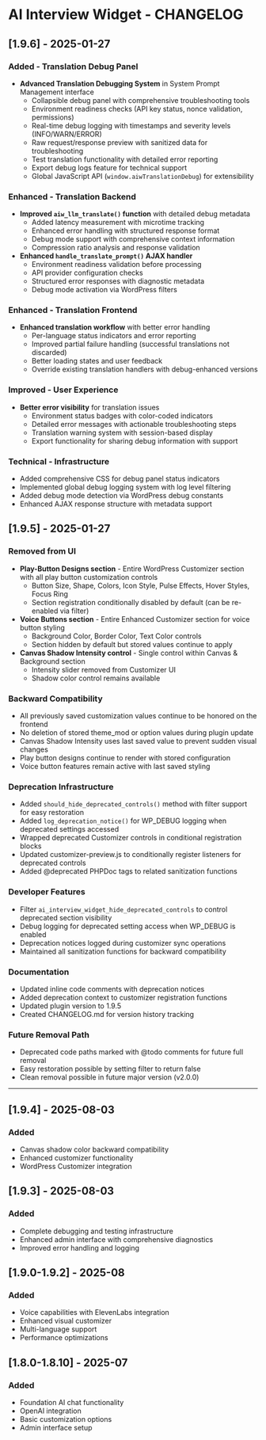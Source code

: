 # AI Interview Widget - CHANGELOG

## [1.9.6] - 2025-01-27

### Added - Translation Debug Panel
- **Advanced Translation Debugging System** in System Prompt Management interface
  - Collapsible debug panel with comprehensive troubleshooting tools
  - Environment readiness checks (API key status, nonce validation, permissions)
  - Real-time debug logging with timestamps and severity levels (INFO/WARN/ERROR)
  - Raw request/response preview with sanitized data for troubleshooting
  - Test translation functionality with detailed error reporting
  - Export debug logs feature for technical support
  - Global JavaScript API (`window.aiwTranslationDebug`) for extensibility

### Enhanced - Translation Backend
- **Improved `aiw_llm_translate()` function** with detailed debug metadata
  - Added latency measurement with microtime tracking
  - Enhanced error handling with structured response format
  - Debug mode support with comprehensive context information
  - Compression ratio analysis and response validation
- **Enhanced `handle_translate_prompt()` AJAX handler**
  - Environment readiness validation before processing
  - API provider configuration checks
  - Structured error responses with diagnostic metadata
  - Debug mode activation via WordPress filters

### Enhanced - Translation Frontend
- **Enhanced translation workflow** with better error handling
  - Per-language status indicators and error reporting
  - Improved partial failure handling (successful translations not discarded)
  - Better loading states and user feedback
  - Override existing translation handlers with debug-enhanced versions

### Improved - User Experience
- **Better error visibility** for translation issues
  - Environment status badges with color-coded indicators
  - Detailed error messages with actionable troubleshooting steps
  - Translation warning system with session-based display
  - Export functionality for sharing debug information with support

### Technical - Infrastructure
- Added comprehensive CSS for debug panel status indicators
- Implemented global debug logging system with log level filtering
- Added debug mode detection via WordPress debug constants
- Enhanced AJAX response structure with metadata support

## [1.9.5] - 2025-01-27

### Removed from UI
- **Play-Button Designs section** - Entire WordPress Customizer section with all play button customization controls
  - Button Size, Shape, Colors, Icon Style, Pulse Effects, Hover Styles, Focus Ring
  - Section registration conditionally disabled by default (can be re-enabled via filter)
- **Voice Buttons section** - Entire Enhanced Customizer section for voice button styling
  - Background Color, Border Color, Text Color controls  
  - Section hidden by default but stored values continue to apply
- **Canvas Shadow Intensity control** - Single control within Canvas & Background section
  - Intensity slider removed from Customizer UI
  - Shadow color control remains available

### Backward Compatibility
- All previously saved customization values continue to be honored on the frontend
- No deletion of stored theme_mod or option values during plugin update
- Canvas Shadow Intensity uses last saved value to prevent sudden visual changes
- Play button designs continue to render with stored configuration
- Voice button features remain active with last saved styling

### Deprecation Infrastructure
- Added `should_hide_deprecated_controls()` method with filter support for easy restoration
- Added `log_deprecation_notice()` for WP_DEBUG logging when deprecated settings accessed
- Wrapped deprecated Customizer controls in conditional registration blocks
- Updated customizer-preview.js to conditionally register listeners for deprecated controls
- Added @deprecated PHPDoc tags to related sanitization functions

### Developer Features
- Filter `ai_interview_widget_hide_deprecated_controls` to control deprecated section visibility
- Debug logging for deprecated setting access when WP_DEBUG is enabled
- Deprecation notices logged during customizer sync operations
- Maintained all sanitization functions for backward compatibility

### Documentation
- Updated inline code comments with deprecation notices
- Added deprecation context to customizer registration functions
- Updated plugin version to 1.9.5
- Created CHANGELOG.md for version history tracking

### Future Removal Path
- Deprecated code paths marked with @todo comments for future full removal
- Easy restoration possible by setting filter to return false
- Clean removal possible in future major version (v2.0.0)

---

## [1.9.4] - 2025-08-03
### Added
- Canvas shadow color backward compatibility
- Enhanced customizer functionality
- WordPress Customizer integration

## [1.9.3] - 2025-08-03  
### Added
- Complete debugging and testing infrastructure
- Enhanced admin interface with comprehensive diagnostics
- Improved error handling and logging

## [1.9.0-1.9.2] - 2025-08
### Added
- Voice capabilities with ElevenLabs integration
- Enhanced visual customizer
- Multi-language support
- Performance optimizations

## [1.8.0-1.8.10] - 2025-07
### Added
- Foundation AI chat functionality
- OpenAI integration
- Basic customization options
- Admin interface setup